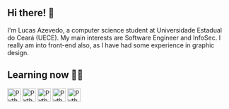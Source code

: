 ## Hi there! 👋
I'm Lucas Azevedo, a computer science student at Universidade Estadual do Ceará (UECE). 
My main interests are Software Engineer and InfoSec. I really am into front-end also, as I have had some experience in graphic design.

## Learning now 👨‍💻
<div>
  <img alt="Python" height="30" widht="40" src="https://raw.githubusercontent.com/jmnote/z-icons/master/svg/python.svg">
  <img alt="Python" height="30" widht="40" src="https://raw.githubusercontent.com/jmnote/z-icons/master/svg/python.svg">
  <img alt="Python" height="30" widht="40" src="https://raw.githubusercontent.com/jmnote/z-icons/master/svg/python.svg">
  <img alt="Python" height="30" widht="40" src="https://raw.githubusercontent.com/jmnote/z-icons/master/svg/python.svg">
  <img alt="Python" height="30" widht="40" src="https://raw.githubusercontent.com/jmnote/z-icons/master/svg/python.svg">
</div>
